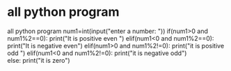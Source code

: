 # all python program
all python program
num1=int(input("enter a number: "))
if(num1>0 and num1%2==0):
   print("It is positive even ") 
elif(num1<0 and num1%2==0):
    print("It is negative even")
elif(num1>0 and num1%2!=0):
    print("it is positive odd ")
elif(num1<0 and num1%2!=0):
    print("it is negative odd")           
else:
    print("it is zero")
